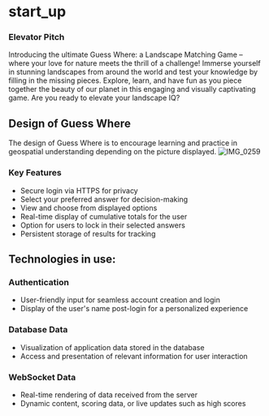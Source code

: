 # start_up

### Elevator Pitch
Introducing the ultimate Guess Where: a Landscape Matching Game – where your love for nature meets the thrill of a challenge! Immerse yourself in stunning landscapes from around the world and test your knowledge by filling in the missing pieces. Explore, learn, and have fun as you piece together the beauty of our planet in this engaging and visually captivating game. Are you ready to elevate your landscape IQ?

## Design of Guess Where
The design of Guess Where is to encourage learning and practice in geospatial understanding depending on the picture displayed.
![IMG_0259](https://github.com/bentobox1232/start_up/assets/122257461/8fae6802-34bf-4124-b9bc-811898c35142)
### Key Features
- Secure login via HTTPS for privacy
- Select your preferred answer for decision-making
- View and choose from displayed options
- Real-time display of cumulative totals for the user
- Option for users to lock in their selected answers
- Persistent storage of results for tracking
## Technologies in use:
### Authentication
  - User-friendly input for seamless account creation and login
  - Display of the user's name post-login for a personalized experience


### Database Data
  - Visualization of application data stored in the database
  - Access and presentation of relevant information for user interaction

### WebSocket Data
  - Real-time rendering of data received from the server
  - Dynamic content, scoring data, or live updates such as high scores
